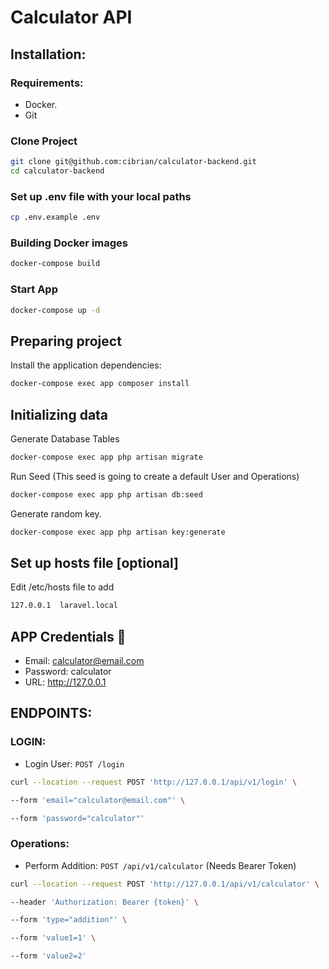 
# Calculator API

## Installation:

### Requirements:

- Docker.
- Git

### Clone Project
```bash
git clone git@github.com:cibrian/calculator-backend.git
cd calculator-backend
```
### Set up .env file with your local paths
```bash
cp .env.example .env
```
### Building Docker images
```bash
docker-compose build
```
### Start App
```bash
docker-compose up -d
```
## Preparing project

Install the application dependencies:
```bash
docker-compose exec app composer install
```
## Initializing data
Generate Database Tables
```bash
docker-compose exec app php artisan migrate
```
Run Seed (This seed is going to create a default User and Operations)
```bash
docker-compose exec app php artisan db:seed
```
Generate random key.
```bash
docker-compose exec app php artisan key:generate
```
## Set up hosts file [optional]
Edit /etc/hosts file to add
```bash
127.0.0.1  laravel.local
```
## APP Credentials :robot:
- Email: calculator@email.com
- Password: calculator
- URL: http://127.0.0.1
## ENDPOINTS:

### LOGIN:

- Login User: `POST /login`
```bash
curl --location --request POST 'http://127.0.0.1/api/v1/login' \

--form 'email="calculator@email.com"' \

--form 'password="calculator"'
```
### Operations:

- Perform Addition: `POST /api/v1/calculator` (Needs Bearer Token)
```bash
curl --location --request POST 'http://127.0.0.1/api/v1/calculator' \

--header 'Authorization: Bearer {token}' \

--form 'type="addition"' \

--form 'value1=1' \

--form 'value2=2'
```

